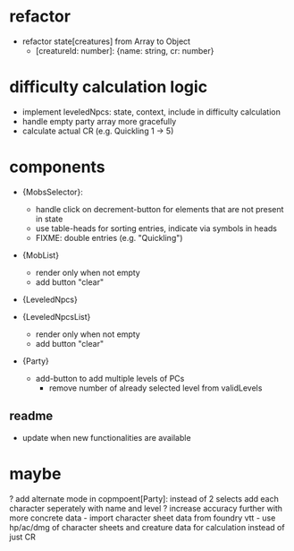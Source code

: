 # refactor
- refactor state[creatures] from Array to Object
  - [creatureId: number]: {name: string, cr: number}

# difficulty calculation logic
- implement leveledNpcs: state, context, include in difficulty calculation
- handle empty party array more gracefully
- calculate actual CR (e.g. Quickling 1 -> 5)

# components
- {MobsSelector}:
  - handle click on decrement-button for elements that are not present in state
  - use table-heads for sorting entries, indicate via symbols in heads
  - FIXME: double entries (e.g. "Quickling")

- {MobList}
  - render only when not empty
  - add button "clear"

- {LeveledNpcs}

- {LeveledNpcsList}
  - render only when not empty
  - add button "clear"

- {Party}
  - add-button to add multiple levels of PCs
    - remove number of already selected level from validLevels

## readme
- update when new functionalities are available

# maybe
? add alternate mode in copmpoent[Party]: instead of 2 selects add each character seperately with name and level
? increase accuracy further with more concrete data 
    - import character sheet data from foundry vtt
    - use hp/ac/dmg of character sheets and creature data for calculation instead of just CR



